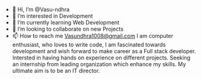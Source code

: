 - 👋 Hi, I’m @Vasu-ndhra
- 👀 I’m interested in Development
- 🌱 I’m currently learning Web Development
- 💞️ I’m looking to collaborate on new Projects
- 📫 How to reach me Vasundhra1008@gmail.com
I am computer enthusiast, who loves to write code, I am fascinated towards development and wish forward to
make career as a Full stack developer. Intersted in having hands on experience on different projects. Seeking an 
internship from leading organization which enhance my skills. My ultimate aim is to be an IT director.
<!---
Vasu-ndhra/Vasu-ndhra is a ✨ special ✨ repository because its `README.md` (this file) appears on your GitHub profile.
You can click the Preview link to take a look at your changes.
--->
